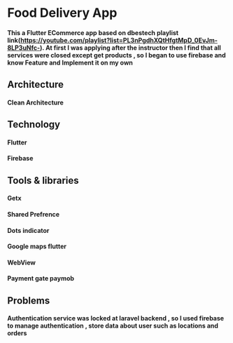 # Food Delivery App 

#### This a Flutter ECommerce app based on dbestech playlist link(https://youtube.com/playlist?list=PL3nPgdhXQtHfgtMpD_0EvJm-8LP3uNfc-). At first I was applying after the instructor then I find that all services were closed except get products , so I began to use firebase and know Feature and Implement it on my own 

## Architecture 
#### Clean Architecture

## Technology
#### Flutter
#### Firebase

## Tools & libraries
#### Getx  
#### Shared Prefrence 
#### Dots indicator 
#### Google maps flutter
#### WebView
#### Payment gate paymob


## Problems
#### Authentication service was locked at laravel backend , so I used firebase to manage authentication , store data about user such as locations and orders
